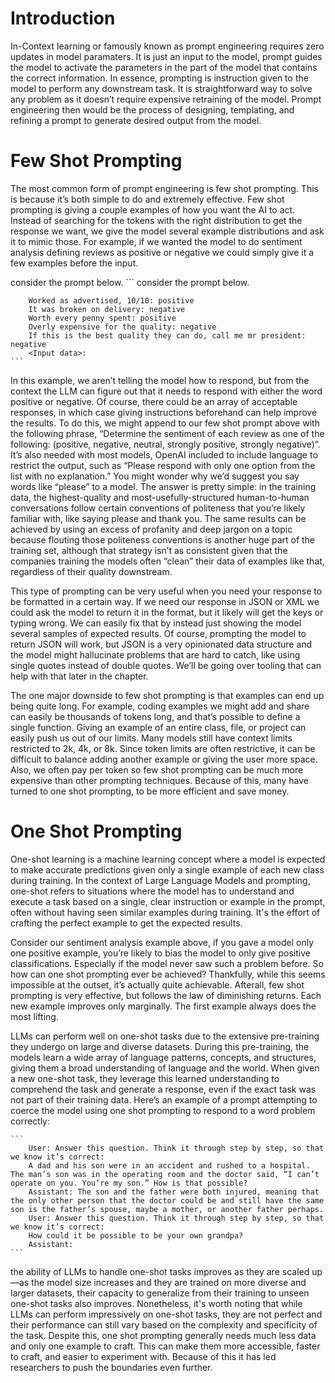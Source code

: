 # Introduction
In-Context learning or famously known as prompt engineering requires zero updates in model paramaters. It is just an input to the model, prompt guides the model to activate the parameters in the part of the model that contains the correct information. In essence, prompting is instruction given to the model to perform any downstream task. It is straightforward way to solve any problem as it doesn’t require expensive retraining of the model. Prompt engineering then would be the process of designing, templating, and refining a prompt to generate desired output from the model.

# Few Shot Prompting
The most common form of prompt engineering is few shot prompting. This is because it’s both simple to do and extremely effective. Few shot prompting is giving a couple examples of how you want the AI to act. Instead of searching for the tokens with the right distribution to get the response we want, we give the model several example distributions and ask it to mimic those. For example, if we wanted the model to do sentiment analysis defining reviews as positive or negative we could simply give it a few examples before the input.

consider the prompt below.
    ```
        consider the prompt below.

        Worked as advertised, 10/10: positive
        It was broken on delivery: negative
        Worth every penny spent: positive
        Overly expensive for the quality: negative
        If this is the best quality they can do, call me mr president: negative
        <Input data>:
    ```
In this example, we aren’t telling the model how to respond, but from the context the LLM can figure out that it needs to respond with either the word positive or negative. Of course, there could be an array of acceptable responses, in which case giving instructions beforehand can help improve the results. To do this, we might append to our few shot prompt above with the following phrase, “Determine the sentiment of each review as one of the following: (positive, negative, neutral, strongly positive, strongly negative)”. It’s also needed with most models, OpenAI included to include language to restrict the output, such as “Please respond with only one option from the list with no explanation.” You might wonder why we’d suggest you say words like “please” to a model. The answer is pretty simple: in the training data, the highest-quality and most-usefully-structured human-to-human conversations follow certain conventions of politeness that you’re likely familiar with, like saying please and thank you. The same results can be achieved by using an excess of profanity and deep jargon on a topic because flouting those politeness conventions is another huge part of the training set, although that strategy isn’t as consistent given that the companies training the models often “clean” their data of examples like that, regardless of their quality downstream.

This type of prompting can be very useful when you need your response to be formatted in a certain way. If we need our response in JSON or XML we could ask the model to return it in the format, but it likely will get the keys or typing wrong. We can easily fix that by instead just showing the model several samples of expected results. Of course, prompting the model to return JSON will work, but JSON is a very opinionated data structure and the model might hallucinate problems that are hard to catch, like using single quotes instead of double quotes. We’ll be going over tooling that can help with that later in the chapter.

The one major downside to few shot prompting is that examples can end up being quite long. For example, coding examples we might add and share can easily be thousands of tokens long, and that’s possible to define a single function. Giving an example of an entire class, file, or project can easily push us out of our limits. Many models still have context limits restricted to 2k, 4k, or 8k. Since token limits are often restrictive, it can be difficult to balance adding another example or giving the user more space. Also, we often pay per token so few shot prompting can be much more expensive than other prompting techniques. Because of this, many have turned to one shot prompting, to be more efficient and save money.

# One Shot Prompting
One-shot learning is a machine learning concept where a model is expected to make accurate predictions given only a single example of each new class during training. In the context of Large Language Models and prompting, one-shot refers to situations where the model has to understand and execute a task based on a single, clear instruction or example in the prompt, often without having seen similar examples during training. It's the effort of crafting the perfect example to get the expected results.

Consider our sentiment analysis example above, if you gave a model only one positive example, you’re likely to bias the model to only give positive classifications. Especially if the model never saw such a problem before. So how can one shot prompting ever be achieved? Thankfully, while this seems impossible at the outset, it’s actually quite achievable. Afterall, few shot prompting is very effective, but follows the law of diminishing returns. Each new example improves only marginally. The first example always does the most lifting.

LLMs can perform well on one-shot tasks due to the extensive pre-training they undergo on large and diverse datasets. During this pre-training, the models learn a wide array of language patterns, concepts, and structures, giving them a broad understanding of language and the world. When given a new one-shot task, they leverage this learned understanding to comprehend the task and generate a response, even if the exact task was not part of their training data. Here’s an example of a prompt attempting to coerce the model using one shot prompting to respond to a word problem correctly:

    ```
        User: Answer this question. Think it through step by step, so that we know it’s correct:
        A dad and his son were in an accident and rushed to a hospital. The man’s son was in the operating room and the doctor said, “I can’t operate on you. You’re my son.” How is that possible?
        Assistant: The son and the father were both injured, meaning that the only other person that the doctor could be and still have the same son is the father’s spouse, maybe a mother, or another father perhaps.
        User: Answer this question. Think it through step by step, so that we know it’s correct:
        How could it be possible to be your own grandpa?
        Assistant:
    ```
the ability of LLMs to handle one-shot tasks improves as they are scaled up—as the model size increases and they are trained on more diverse and larger datasets, their capacity to generalize from their training to unseen one-shot tasks also improves. Nonetheless, it's worth noting that while LLMs can perform impressively on one-shot tasks, they are not perfect and their performance can still vary based on the complexity and specificity of the task. Despite this, one shot prompting generally needs much less data and only one example to craft. This can make them more accessible, faster to craft, and easier to experiment with. Because of this it has led researchers to push the boundaries even further.




